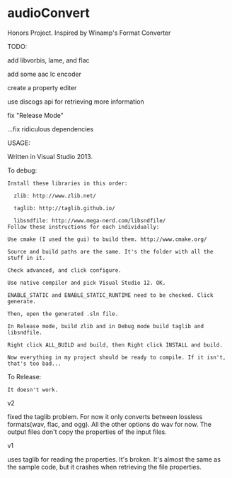 audioConvert
============

Honors Project. Inspired by Winamp's Format Converter

TODO:

  add libvorbis, lame, and flac
  
  add some aac lc encoder
  
  create a property editer
  
  use discogs api for retrieving more information
  
  
  fix "Release Mode"
  
  ...fix ridiculous dependencies

USAGE:

  Written in Visual Studio 2013.
  
  To debug:
    
	Install these libraries in this order:
      
	  zlib: http://www.zlib.net/
      
	  taglib: http://taglib.github.io/
	  
	  libsndfile: http://www.mega-nerd.com/libsndfile/
	Follow these instructions for each individually:
    
	Use cmake (I used the gui) to build them. http://www.cmake.org/
	
	Source and build paths are the same. It's the folder with all the stuff in it. 
	
	Check advanced, and click configure.
	
	Use native compiler and pick Visual Studio 12. OK.
	
	ENABLE_STATIC and ENABLE_STATIC_RUNTIME need to be checked. Click generate.
	
	Then, open the generated .sln file.
	
	In Release mode, build zlib and in Debug mode build taglib and libsndfile.
	
	Right click ALL_BUILD and build, then Right click INSTALL and build.
    
    Now everything in my project should be ready to compile. If it isn't, that's too bad...
  
  To Release:
    
	It doesn't work.

v2

  fixed the taglib problem. For now it only converts between lossless formats(wav, flac, and ogg). All the other options do wav for now. The output files don't copy the properties of the input files.

v1
  
  uses taglib for reading the properties. It's broken. It's almost the same as the sample code, but it crashes when retrieving the file properties.
